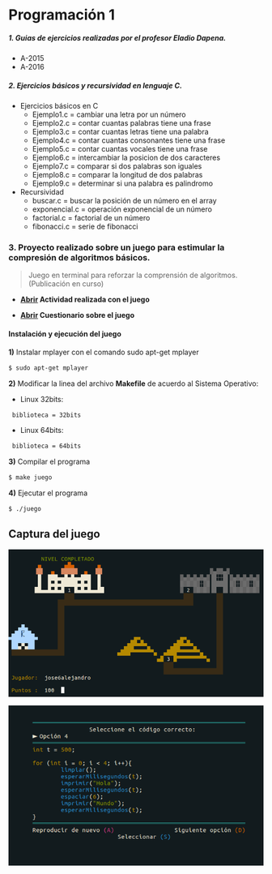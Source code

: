 # Programación 1

##### 1. **Guias** de ejercicios realizadas por el profesor Eladio Dapena. 
- A-2015 
- A-2016
##### 2. **Ejercicios** básicos y recursividad en lenguaje C.
- Ejercicios básicos en C
    - Ejemplo1.c = cambiar una letra por un número
    - Ejemplo2.c = contar cuantas palabras tiene una frase
    - Ejemplo3.c = contar cuantas letras tiene una palabra
    - Ejemplo4.c = contar cuantas consonantes tiene una frase
    - Ejemplo5.c = contar cuantas vocales tiene una frase
    - Ejemplo6.c = intercambiar la posicion de dos caracteres
    - Ejemplo7.c = comparar si dos palabras son iguales
    - Ejemplo8.c = comparar la longitud de dos palabras
    - Ejemplo9.c = determinar si una palabra es palindromo
- Recursividad
    - buscar.c = buscar la posición de un número en el array
    - exponencial.c = operación exponencial de un número
    - factorial.c = factorial de un número
    - fibonacci.c = serie de fibonacci

### 3. Proyecto realizado sobre un **juego** para estimular la compresión de algoritmos básicos.

> Juego en terminal para reforzar la comprensión de algoritmos. (Publicación en curso) 
- **[Abrir](https://www.youtube.com/watch?v=hm5CWCPVrRc) Actividad realizada con el juego**

- **[Abrir](https://forms.gle/R9DrYZbevWkrB3Yv9) Cuestionario sobre el juego**
#### **Instalación y ejecución del juego**
**1)** Instalar mplayer con el comando sudo apt-get mplayer
```sh
$ sudo apt-get mplayer
```
**2)** Modificar la linea del archivo **Makefile** de acuerdo al Sistema Operativo:

-   Linux 32bits:
```sh
 biblioteca = 32bits
```
-   Linux 64bits:
    
```sh
 biblioteca = 64bits
```
**3)** Compilar el programa
```sh
$ make juego
```
**4)** Ejecutar el programa
```sh
$ ./juego
```

## Captura del juego
![picture](mapa.png)

![picture](juego.png)
